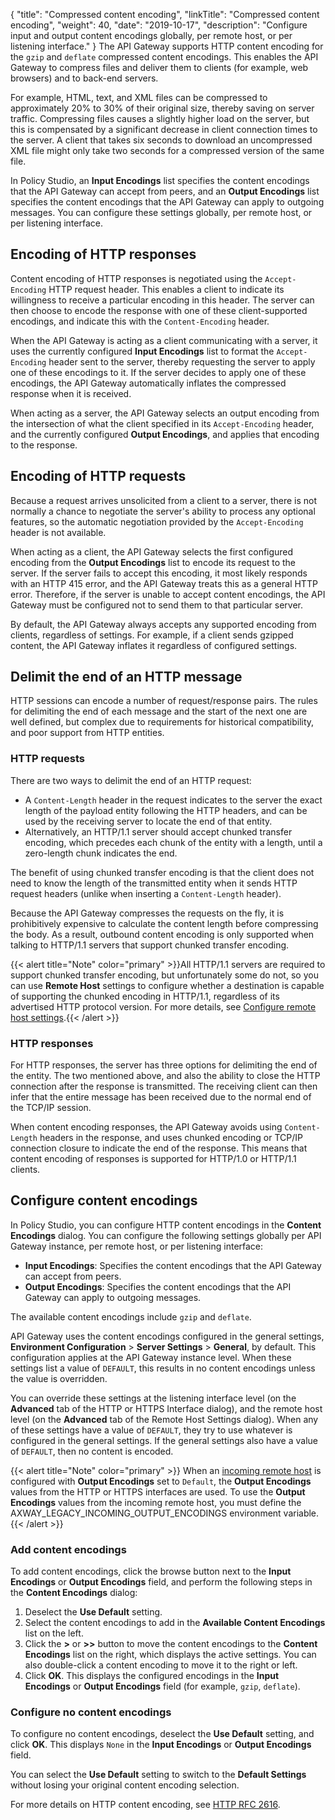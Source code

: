 {
"title": "Compressed content encoding",
  "linkTitle": "Compressed content encoding",
  "weight": 40,
  "date": "2019-10-17",
  "description": "Configure input and output content encodings globally, per remote host, or per listening interface."
}
The API Gateway supports HTTP content encoding for the `gzip` and `deflate` compressed content encodings. This enables the API Gateway to compress files and deliver them to clients (for example, web browsers) and to back-end servers.

For example, HTML, text, and XML files can be compressed to approximately 20% to 30% of their original size, thereby saving on server traffic. Compressing files causes a slightly higher load on the server, but this is compensated by a significant decrease in client connection times to the server. A client that takes six seconds to download an uncompressed XML file might only take two seconds for a compressed version of the same file.

In Policy Studio, an **Input Encodings** list specifies the content encodings that the API Gateway can accept from peers, and an **Output Encodings** list specifies the content encodings that the API Gateway can apply to outgoing messages. You can configure these settings globally, per remote host, or per listening interface.

## Encoding of HTTP responses

Content encoding of HTTP responses is negotiated using the `Accept-Encoding` HTTP request header. This enables a client to indicate its willingness to receive a particular encoding in this header. The server can then choose to encode the response with one of these client-supported encodings, and indicate this with the `Content-Encoding` header.

When the API Gateway is acting as a client communicating with a server, it uses the currently configured **Input Encodings** list to format the `Accept-Encoding` header sent to the server, thereby requesting the server to apply one of these encodings to it. If the server decides to apply one of these encodings, the API Gateway automatically inflates the compressed response when it is received.

When acting as a server, the API Gateway selects an output encoding from the intersection of what the client specified in its `Accept-Encoding` header, and the currently configured **Output Encodings**, and applies that encoding to the response.

## Encoding of HTTP requests

Because a request arrives unsolicited from a client to a server, there is not normally a chance to negotiate the server's ability to process any optional features, so the automatic negotiation provided by the `Accept-Encoding` header is not available.

When acting as a client, the API Gateway selects the first configured encoding from the **Output Encodings** list to encode its request to the server. If the server fails to accept this encoding, it most likely responds with an HTTP 415 error, and the API Gateway treats this as a general HTTP error. Therefore, if the server is unable to accept content encodings, the API Gateway must be configured not to send them to that particular server.

By default, the API Gateway always accepts any supported encoding from clients, regardless of settings. For example, if a client sends gzipped content, the API Gateway inflates it regardless of configured settings.

## Delimit the end of an HTTP message

HTTP sessions can encode a number of request/response pairs. The rules for delimiting the end of each message and the start of the next one are well defined, but complex due to requirements for historical compatibility, and poor support from HTTP entities.

### HTTP requests

There are two ways to delimit the end of an HTTP request:

* A `Content-Length`   header in the request indicates to the server the exact length of the payload entity following the HTTP headers, and can be used by the receiving server to locate the end of that entity.
* Alternatively, an HTTP/1.1 server should accept chunked transfer encoding, which precedes each chunk of the entity with a length, until a zero-length chunk indicates the end.

The benefit of using chunked transfer encoding is that the client does not need to know the length of the transmitted entity when it sends HTTP request headers (unlike when inserting a `Content-Length` header).

Because the API Gateway compresses the requests on the fly, it is prohibitively expensive to calculate the content length before compressing the body. As a result, outbound content encoding is only supported when talking to HTTP/1.1 servers that support chunked transfer encoding.

{{< alert title="Note" color="primary" >}}All HTTP/1.1 servers are required to support chunked transfer encoding, but unfortunately some do not, so you can use **Remote Host**
settings to configure whether a destination is capable of supporting the chunked encoding in HTTP/1.1, regardless of its advertised HTTP protocol version. For more details, see [Configure remote host settings](/docs/apim_policydev/apigw_gw_instances/general_remote_hosts).{{< /alert >}}

### HTTP responses

For HTTP responses, the server has three options for delimiting the end of the entity. The two mentioned above, and also the ability to close the HTTP connection after the response is transmitted. The receiving client can then infer that the entire message has been received due to the normal end of the TCP/IP session.

When content encoding responses, the API Gateway avoids using `Content-Length` headers in the response, and uses chunked encoding or TCP/IP connection closure to indicate the end of the response. This means that content encoding of responses is supported for HTTP/1.0 or HTTP/1.1 clients.

## Configure content encodings

In Policy Studio, you can configure HTTP content encodings in the **Content Encodings** dialog. You can configure the following settings globally per API Gateway instance, per remote host, or per listening interface:

* **Input Encodings**: Specifies the content encodings that the API Gateway can accept from peers.
* **Output Encodings**: Specifies the content encodings that the API Gateway can apply to outgoing messages.

The available content encodings include `gzip` and `deflate`.

API Gateway uses the content encodings configured in the general settings, **Environment Configuration** > **Server Settings** > **General**, by default. This configuration applies at the API Gateway instance level. When these settings list a value of `DEFAULT`, this results in no content encodings unless the value is overridden.

You can override these settings at the listening interface level (on the **Advanced** tab of the HTTP or HTTPS Interface dialog), and the remote host level (on the **Advanced** tab of the Remote Host Settings dialog). When any of these settings have a value of `DEFAULT`, they try to use whatever is configured in the general settings. If the general settings also have a value of `DEFAULT`, then no content is encoded.

{{< alert title="Note" color="primary" >}}
When an [incoming remote host](/docs/apim_policydev/apigw_gw_instances/general_remote_hosts#configure-an-incoming-remote-host) is configured with **Output Encodings** set to `Default`, the **Output Encodings** values from the HTTP or HTTPS interfaces are used. To use the **Output Encodings** values from the incoming remote host, you must define the AXWAY_LEGACY_INCOMING_OUTPUT_ENCODINGS environment variable.
{{< /alert >}}

### Add content encodings

To add content encodings, click the browse button next to the **Input Encodings** or **Output Encodings** field, and perform the following steps in the **Content Encodings** dialog:

1. Deselect the **Use Default** setting.
2. Select the content encodings to add in the **Available Content Encodings** list on the left.
3. Click the **\>** or **\>>** button to move the content encodings to the **Content Encodings** list on the right, which displays the active settings. You can also double-click a content encoding to move it to the right or left.
4. Click **OK**. This displays the configured encodings in the **Input Encodings** or **Output Encodings** field (for example, `gzip`, `deflate`).

### Configure no content encodings

To configure no content encodings, deselect the **Use Default** setting, and click **OK**. This displays `None` in the **Input Encodings** or **Output Encodings** field.

You can select the **Use Default** setting to switch to the **Default Settings** without losing your original content encoding selection.

For more details on HTTP content encoding, see [HTTP RFC 2616](http://www.w3.org/Protocols/rfc2616/rfc2616.html).
